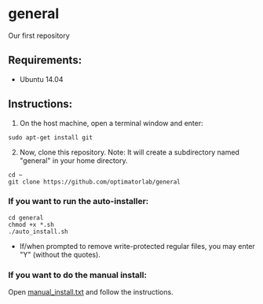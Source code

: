 # general
Our first repository

## Requirements:
- Ubuntu 14.04

## Instructions:
1) On the host machine, open a terminal window and enter:
```
sudo apt-get install git
```

2) Now, clone this repository.  Note:  It will create a subdirectory named "general" in your home directory.
```
cd ~
git clone https://github.com/optimatorlab/general
```

### If you want to run the auto-installer:
```
cd general
chmod +x *.sh
./auto_install.sh
```

- If/when prompted to remove write-protected regular files, you may enter "Y" (without the quotes).

### If you want to do the manual install:
Open [manual_install.txt](manual_install.txt) and follow the instructions.


